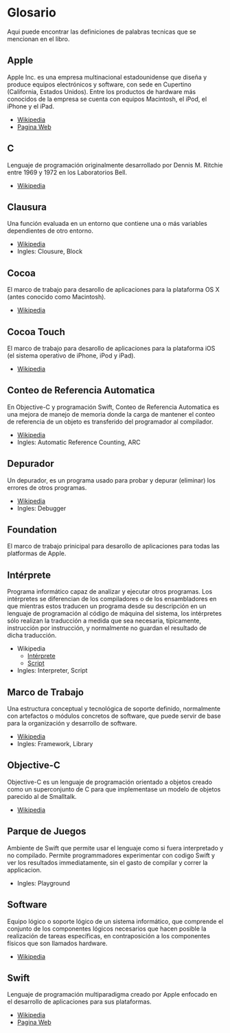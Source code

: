 # Glosario

Aqui puede encontrar las definiciones de palabras tecnicas que se mencionan en el libro.

## Apple
Apple Inc. es una empresa multinacional estadounidense que diseña y produce equipos electrónicos y software, con sede en Cupertino (California, Estados Unidos). Entre los productos de hardware más conocidos de la empresa se cuenta con equipos Macintosh, el iPod, el iPhone y el iPad.

- [Wikipedia](https://es.wikipedia.org/wiki/Apple)
- [Pagina Web](www.appple.com)

## C
Lenguaje de programación originalmente desarrollado por Dennis M. Ritchie entre 1969 y 1972 en los Laboratorios Bell.

- [Wikipedia](https://es.wikipedia.org/wiki/C_(lenguaje_de_programación))

## Clausura
Una función evaluada en un entorno que contiene una o más variables dependientes de otro entorno.

- [Wikipedia](https://es.wikipedia.org/wiki/Clausura_(informática))
- Ingles: Clousure, Block

## Cocoa
El marco de trabajo para desarollo de aplicaciones para la plataforma OS X (antes conocido como Macintosh).

- [Wikipedia](https://es.wikipedia.org/wiki/Cocoa_(informática))

## Cocoa Touch
El marco de trabajo para desarollo de aplicaciones para la plataforma iOS (el sistema operativo de iPhone, iPod y iPad).

- [Wikipedia](https://es.wikipedia.org/wiki/Cocoa_Touch)

## Conteo de Referencia Automatica
En Objective-C y programación Swift, Conteo de Referencia Automatica es una mejora de manejo de memoria donde la carga de mantener el conteo de referencia de un objeto es transferido del programador al compilador.

- [Wikipedia](https://es.wikipedia.org/wiki/Contabilidad_de_Referencia_Automatica)
- Ingles: Automatic Reference Counting, ARC

## Depurador
Un depurador, es un programa usado para probar y depurar (eliminar) los errores de otros programas.

- [Wikipedia](https://es.wikipedia.org/wiki/Depurador)
- Ingles: Debugger

## Foundation
El marco de trabajo prinicipal para desarollo de aplicaciones para todas las platformas de Apple.

## Intérprete
Programa informático capaz de analizar y ejecutar otros programas. Los intérpretes se diferencian de los compiladores o de los ensambladores en que mientras estos traducen un programa desde su descripción en un lenguaje de programación al código de máquina del sistema, los intérpretes sólo realizan la traducción a medida que sea necesaria, típicamente, instrucción por instrucción, y normalmente no guardan el resultado de dicha traducción.

- Wikipedia
	- [Intérprete](https://es.wikipedia.org/wiki/Intérprete_(informática))
	- [Script](https://es.wikipedia.org/wiki/Script)
- Ingles: Interpreter, Script

## Marco de Trabajo
Una estructura conceptual y tecnológica de soporte definido, normalmente con artefactos o módulos concretos de software, que puede servir de base para la organización y desarrollo de software.

- [Wikipedia](https://es.wikipedia.org/wiki/Framework)
- Ingles: Framework, Library

## Objective-C
Objective-C es un lenguaje de programación orientado a objetos creado como un superconjunto de C para que implementase un modelo de objetos parecido al de Smalltalk.

- [Wikipedia](https://es.wikipedia.org/wiki/Objective-C)

## Parque de Juegos
Ambiente de Swift que permite usar el lenguaje como si fuera interpretado y no compilado. Permite programmadores experimentar con codigo Swift y ver los resultados immediatamente, sin el gasto de compilar y correr la applicacion.

- Ingles: Playground

## Software
Equipo lógico o soporte lógico de un sistema informático, que comprende el conjunto de los componentes lógicos necesarios que hacen posible la realización de tareas específicas, en contraposición a los componentes físicos que son llamados hardware.

- [Wikipedia](https://es.wikipedia.org/wiki/Software)

## Swift
Lenguaje de programación multiparadigma creado por Apple enfocado en el desarrollo de aplicaciones para sus plataformas.

- [Wikipedia](https://es.wikipedia.org/wiki/Swift_(lenguaje_de_programación))
- [Pagina Web](www.swift.org)

